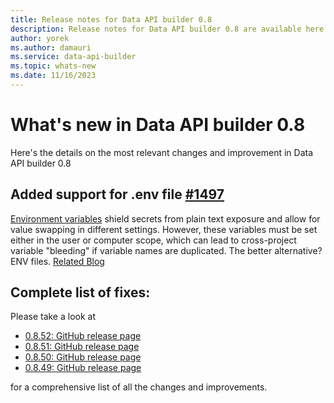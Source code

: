 ```yaml
---
title: Release notes for Data API builder 0.8
description: Release notes for Data API builder 0.8 are available here.
author: yorek
ms.author: damauri
ms.service: data-api-builder 
ms.topic: whats-new 
ms.date: 11/16/2023
---
```


# What's new in Data API builder 0.8

Here's the details on the most relevant changes and improvement in Data API builder 0.8

## Added support for .env file [#1497](https://github.com/Azure/data-api-builder/pull/1497)

[Environment variables](/azure/data-api-builder/configuration-file#setting-environment-variables) shield secrets from plain text exposure and allow for value swapping in different settings. However, these variables must be set either in the user or computer scope, which can lead to cross-project variable "bleeding" if variable names are duplicated. The better alternative? ENV files. [Related Blog](https://devblogs.microsoft.com/azure-sql/dab-envfiles)

## Complete list of fixes:

Please take a look at 

- [0.8.52: GitHub release page](https://github.com/Azure/data-api-builder/releases/tag/v0.8.52) 
- [0.8.51: GitHub release page](https://github.com/Azure/data-api-builder/releases/tag/v0.8.51) 
- [0.8.50: GitHub release page](https://github.com/Azure/data-api-builder/releases/tag/v0.8.50) 
- [0.8.49: GitHub release page](https://github.com/Azure/data-api-builder/releases/tag/v0.8.49) 

for a comprehensive list of all the changes and improvements.

